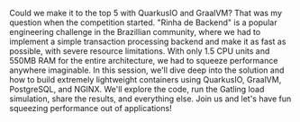 Could we make it to the top 5 with QuarkusIO and GraalVM?
That was my question when the competition started. "Rinha de Backend" is a popular engineering challenge in the Brazillian community, where we had to implement a simple transaction processing backend and make it as fast as possible, with severe resource limitations. With only 1.5 CPU units and 550MB RAM for the entire architecture, we had to squeeze performance anywhere imaginable.
In this session, we'll dive deep into the solution and how to build extremely lightweight containers using QuarkusIO, GraalVM, PostgreSQL, and NGINX. We'll explore the code, run the Gatling load simulation, share the results, and everything else. Join us and let's have fun squeezing performance out of applications!
